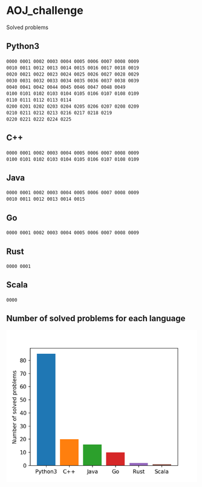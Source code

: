 # AOJ_challenge
Solved problems

## Python3
`0000 0001 0002 0003 0004 0005 0006 0007 0008 0009`  
`0010 0011 0012 0013 0014 0015 0016 0017 0018 0019`  
`0020 0021 0022 0023 0024 0025 0026 0027 0028 0029`  
`0030 0031 0032 0033 0034 0035 0036 0037 0038 0039`  
`0040 0041 0042 0044 0045 0046 0047 0048 0049`  
`0100 0101 0102 0103 0104 0105 0106 0107 0108 0109`  
`0110 0111 0112 0113 0114`  
`0200 0201 0202 0203 0204 0205 0206 0207 0208 0209`  
`0210 0211 0212 0213 0216 0217 0218 0219`  
`0220 0221 0222 0224 0225`  

## C++
`0000 0001 0002 0003 0004 0005 0006 0007 0008 0009`  
`0100 0101 0102 0103 0104 0105 0106 0107 0108 0109`  

## Java
`0000 0001 0002 0003 0004 0005 0006 0007 0008 0009`  
`0010 0011 0012 0013 0014 0015`  

## Go
`0000 0001 0002 0003 0004 0005 0006 0007 0008 0009`  

## Rust
`0000 0001`  

## Scala
`0000`  

## Number of solved problems for each language
![num_solved_problems.png](https://github.com/ehki/AOJ_challenge/blob/master/num_solved_problems.png?raw=true "Number of solved problems for each language")
